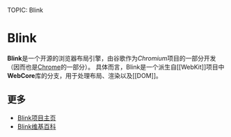 TOPIC: Blink

# Blink

**Blink**是一个开源的浏览器布局引擎，由谷歌作为*Chromium*项目的一部分开发（因而也是[Chrome](/zh-hans/glossary/Goolge_Chrome_Browser)的一部分）。
具体而言，Blink是一个派生自[[WebKit]]项目中**WebCore**库的分支，用于处理布局、渲染以及[[DOM]]。

## 更多

- [Blink项目主页](http://www.chromium.org/blink)
- [Blink维基百科](http://en.wikipedia.org/wiki/Blink_%28layout_engine%29)
